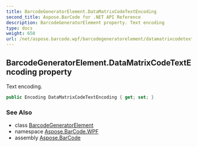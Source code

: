 ```yaml
---
title: BarcodeGeneratorElement.DataMatrixCodeTextEncoding
second_title: Aspose.BarCode for .NET API Reference
description: BarcodeGeneratorElement property. Text encoding
type: docs
weight: 650
url: /net/aspose.barcode.wpf/barcodegeneratorelement/datamatrixcodetextencoding/
---
```

## BarcodeGeneratorElement.DataMatrixCodeTextEncoding property

Text encoding.

```csharp
public Encoding DataMatrixCodeTextEncoding { get; set; }
```

### See Also

* class [BarcodeGeneratorElement](../)
* namespace [Aspose.BarCode.WPF](../../barcodegeneratorelement/)
* assembly [Aspose.BarCode](../../../)


